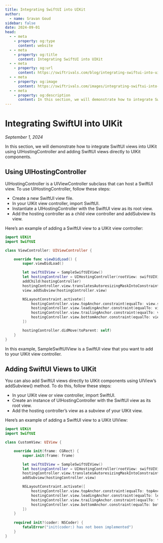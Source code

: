 ```yaml
---
title: Integrating SwiftUI into UIKit
author:
  - name: Sravan Goud
sidebar: false
date: 2024-09-01
head:
  - - meta
    - property: og:type
      content: website
  - - meta
    - property: og:title
      content: Integrating SwiftUI into UIKit
  - - meta
    - property: og:url
      content: https://swiftrivals.com/blog/integrating-swiftui-into-uikit
  - - meta
    - property: og:image
      content: https://swiftrivals.com/images/integrating-swiftui-into-uikit.png
  - - meta
    - property: og:description
      content: In this section, we will demonstrate how to integrate SwiftUI views into UIKit using UIHostingController and adding SwiftUI views directly to UIKit components.
---
```


# Integrating SwiftUI into UIKit

_September 1, 2024_

In this section, we will demonstrate how to integrate SwiftUI views into UIKit using UIHostingController and adding SwiftUI views directly to UIKit components.

## Using UIHostingController

UIHostingController is a UIViewController subclass that can host a SwiftUI view. To use UIHostingController, follow these steps:

- Create a new SwiftUI view file.
- In your UIKit view controller, import SwiftUI.
- Instantiate a UIHostingController with the SwiftUI view as its root view.
- Add the hosting controller as a child view controller and addSubview its view.

Here’s an example of adding a SwiftUI view to a UIKit view controller:

```swift
import UIKit
import SwiftUI

class ViewController: UIViewController {

    override func viewDidLoad() {
        super.viewDidLoad()

        let swiftUIView = SampleSwiftUIView()
        let hostingController = UIHostingController(rootView: swiftUIView)
        addChild(hostingController)
        hostingController.view.translatesAutoresizingMaskIntoConstraints = false
        view.addSubview(hostingController.view)

        NSLayoutConstraint.activate([
            hostingController.view.topAnchor.constraint(equalTo: view.safeAreaLayoutGuide.topAnchor),
            hostingController.view.leadingAnchor.constraint(equalTo: view.leadingAnchor),
            hostingController.view.trailingAnchor.constraint(equalTo: view.trailingAnchor),
            hostingController.view.bottomAnchor.constraint(equalTo: view.bottomAnchor)
        ])

        hostingController.didMove(toParent: self)
    }
}
```

In this example, SampleSwiftUIView is a SwiftUI view that you want to add to your UIKit view controller.

## Adding SwiftUI Views to UIKit

You can also add SwiftUI views directly to UIKit components using UIView’s addSubview() method. To do this, follow these steps:

- In your UIKit view or view controller, import SwiftUI.
- Create an instance of UIHostingController with the SwiftUI view as its root view.
- Add the hosting controller’s view as a subview of your UIKit view.

Here’s an example of adding a SwiftUI view to a UIKit UIView:

```swift
import UIKit
import SwiftUI

class CustomView: UIView {

    override init(frame: CGRect) {
        super.init(frame: frame)

        let swiftUIView = SampleSwiftUIView()
        let hostingController = UIHostingController(rootView: swiftUIView)
        hostingController.view.translatesAutoresizingMaskIntoConstraints = false
        addSubview(hostingController.view)

        NSLayoutConstraint.activate([
            hostingController.view.topAnchor.constraint(equalTo: topAnchor),
            hostingController.view.leadingAnchor.constraint(equalTo: leadingAnchor),
            hostingController.view.trailingAnchor.constraint(equalTo: trailingAnchor),
            hostingController.view.bottomAnchor.constraint(equalTo: bottomAnchor)
        ])
    }
    
    required init?(coder: NSCoder) {
        fatalError("init(coder:) has not been implemented")
    }
}
```